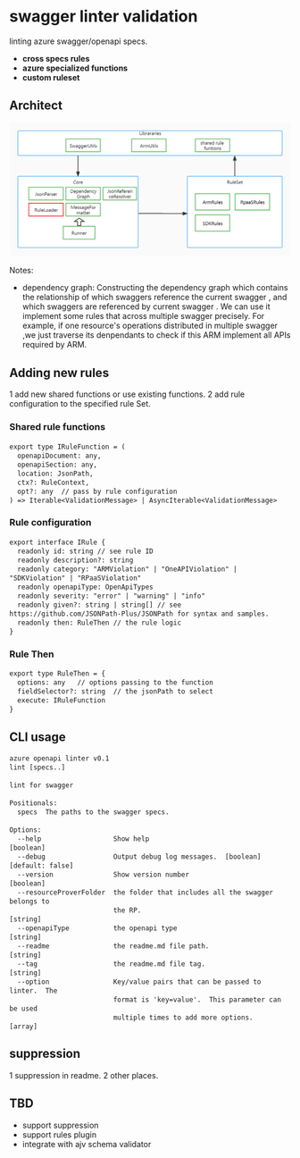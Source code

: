 # swagger linter validation

 linting azure swagger/openapi specs. 

- **cross specs rules**
- **azure specialized functions**
- **custom ruleset**

## Architect
![image](./overview.jpg)

Notes:
- dependency graph:
   Constructing the dependency graph which contains the relationship of which swaggers reference the current swagger , and which swaggers are referenced by current swagger .  We can use it implement some rules that across multiple swagger precisely. For example, if one resource's operations distributed in multiple swagger ,we just traverse its denpendants to check if this ARM implement all APIs required by ARM.

## Adding new rules
1 add new shared functions or use existing functions.
2 add rule configuration to the specified rule Set.

### Shared rule functions
```
export type IRuleFunction = (
  openapiDocument: any,
  openapiSection: any,
  location: JsonPath,
  ctx?: RuleContext,
  opt?: any  // pass by rule configuration
) => Iterable<ValidationMessage> | AsyncIterable<ValidationMessage>
```
### Rule configuration
```
export interface IRule {
  readonly id: string // see rule ID
  readonly description?: string
  readonly category: "ARMViolation" | "OneAPIViolation" | "SDKViolation" | "RPaaSViolation"
  readonly openapiType: OpenApiTypes
  readonly severity: "error" | "warning" | "info"
  readonly given?: string | string[] // see https://github.com/JSONPath-Plus/JSONPath for syntax and samples.
  readonly then: RuleThen // the rule logic
}
```

### Rule Then
```
export type RuleThen = {
  options: any   // options passing to the function
  fieldSelector?: string  // the jsonPath to select 
  execute: IRuleFunction
}
```


## CLI usage
```
azure openapi linter v0.1            
lint [specs..]

lint for swagger

Positionals:
  specs  The paths to the swagger specs.

Options:
  --help                  Show help                                    [boolean]
  --debug                 Output debug log messages.  [boolean] [default: false]
  --version               Show version number                          [boolean]
  --resourceProverFolder  the folder that includes all the swagger belongs to
                          the RP.                                       [string]
  --openapiType           the openapi type                              [string]
  --readme                the readme.md file path.                      [string]
  --tag                   the readme.md file tag.                       [string]
  --option                Key/value pairs that can be passed to linter.  The
                          format is 'key=value'.  This parameter can be used
                          multiple times to add more options.            [array]
```

## suppression

1  suppression in readme.
2  other places.

## TBD
- support suppression 
- support rules plugin
- integrate with ajv schema validator
